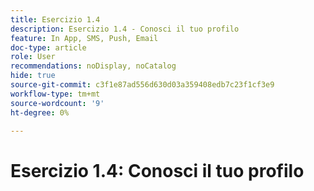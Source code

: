 ```yaml
---
title: Esercizio 1.4
description: Esercizio 1.4 - Conosci il tuo profilo
feature: In App, SMS, Push, Email
doc-type: article
role: User
recommendations: noDisplay, noCatalog
hide: true
source-git-commit: c3f1e87ad556d630d03a359408edb7c23f1cf3e9
workflow-type: tm+mt
source-wordcount: '9'
ht-degree: 0%

---
```



# Esercizio 1.4: Conosci il tuo profilo
